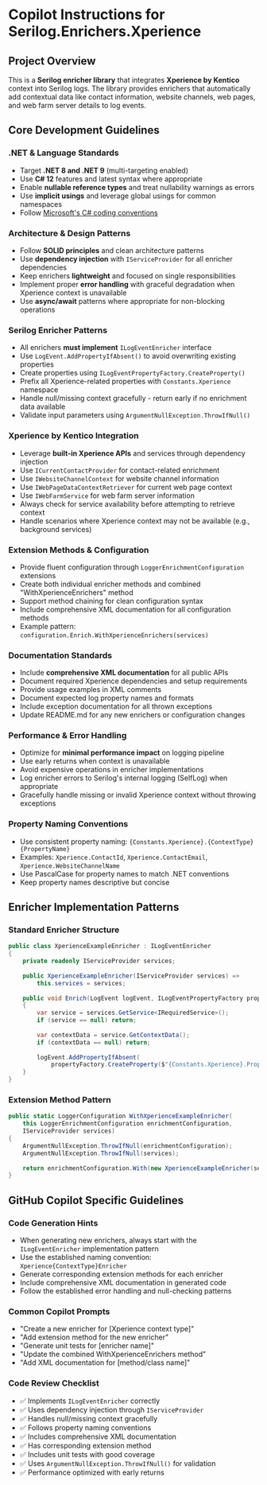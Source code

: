 # Copilot Instructions for Serilog.Enrichers.Xperience

## Project Overview
This is a **Serilog enricher library** that integrates **Xperience by Kentico** context into Serilog logs. The library provides enrichers that automatically add contextual data like contact information, website channels, web pages, and web farm server details to log events.

## Core Development Guidelines

### .NET & Language Standards
- Target **.NET 8 and .NET 9** (multi-targeting enabled)
- Use **C# 12** features and latest syntax where appropriate
- Enable **nullable reference types** and treat nullability warnings as errors
- Use **implicit usings** and leverage global usings for common namespaces
- Follow [Microsoft's C# coding conventions](https://docs.microsoft.com/en-us/dotnet/csharp/fundamentals/coding-style/coding-conventions)

### Architecture & Design Patterns
- Follow **SOLID principles** and clean architecture patterns
- Use **dependency injection** with `IServiceProvider` for all enricher dependencies
- Keep enrichers **lightweight** and focused on single responsibilities
- Implement proper **error handling** with graceful degradation when Xperience context is unavailable
- Use **async/await** patterns where appropriate for non-blocking operations

### Serilog Enricher Patterns
- All enrichers **must implement** `ILogEventEnricher` interface
- Use `LogEvent.AddPropertyIfAbsent()` to avoid overwriting existing properties
- Create properties using `ILogEventPropertyFactory.CreateProperty()`
- Prefix all Xperience-related properties with `Constants.Xperience` namespace
- Handle null/missing context gracefully - return early if no enrichment data available
- Validate input parameters using `ArgumentNullException.ThrowIfNull()`

### Xperience by Kentico Integration
- Leverage **built-in Xperience APIs** and services through dependency injection
- Use `ICurrentContactProvider` for contact-related enrichment
- Use `IWebsiteChannelContext` for website channel information
- Use `IWebPageDataContextRetriever` for current web page context
- Use `IWebFarmService` for web farm server information
- Always check for service availability before attempting to retrieve context
- Handle scenarios where Xperience context may not be available (e.g., background services)

### Extension Methods & Configuration
- Provide fluent configuration through `LoggerEnrichmentConfiguration` extensions
- Create both individual enricher methods and combined "WithXperienceEnrichers" method
- Support method chaining for clean configuration syntax
- Include comprehensive XML documentation for all configuration methods
- Example pattern: `configuration.Enrich.WithXperienceEnrichers(services)`

### Documentation Standards
- Include **comprehensive XML documentation** for all public APIs
- Document required Xperience dependencies and setup requirements
- Provide usage examples in XML comments
- Document expected log property names and formats
- Include exception documentation for all thrown exceptions
- Update README.md for any new enrichers or configuration changes

### Performance & Error Handling
- Optimize for **minimal performance impact** on logging pipeline
- Use early returns when context is unavailable
- Avoid expensive operations in enricher implementations
- Log enricher errors to Serilog's internal logging (SelfLog) when appropriate
- Gracefully handle missing or invalid Xperience context without throwing exceptions

### Property Naming Conventions
- Use consistent property naming: `{Constants.Xperience}.{ContextType}{PropertyName}`
- Examples: `Xperience.ContactId`, `Xperience.ContactEmail`, `Xperience.WebsiteChannelName`
- Use PascalCase for property names to match .NET conventions
- Keep property names descriptive but concise

## Enricher Implementation Patterns

### Standard Enricher Structure
```csharp
public class XperienceExampleEnricher : ILogEventEnricher
{
    private readonly IServiceProvider services;
    
    public XperienceExampleEnricher(IServiceProvider services) => 
        this.services = services;
    
    public void Enrich(LogEvent logEvent, ILogEventPropertyFactory propertyFactory)
    {
        var service = services.GetService<IRequiredService>();
        if (service == null) return;
        
        var contextData = service.GetContextData();
        if (contextData == null) return;
        
        logEvent.AddPropertyIfAbsent(
            propertyFactory.CreateProperty($"{Constants.Xperience}.PropertyName", contextData.Value));
    }
}
```

### Extension Method Pattern
```csharp
public static LoggerConfiguration WithXperienceExampleEnricher(
    this LoggerEnrichmentConfiguration enrichmentConfiguration,
    IServiceProvider services)
{
    ArgumentNullException.ThrowIfNull(enrichmentConfiguration);
    ArgumentNullException.ThrowIfNull(services);
    
    return enrichmentConfiguration.With(new XperienceExampleEnricher(services));
}
```

## GitHub Copilot Specific Guidelines

### Code Generation Hints
- When generating new enrichers, always start with the `ILogEventEnricher` implementation pattern
- Use the established naming convention: `Xperience{ContextType}Enricher`
- Generate corresponding extension methods for each enricher
- Include comprehensive XML documentation in generated code
- Follow the established error handling and null-checking patterns

### Common Copilot Prompts
- "Create a new enricher for [Xperience context type]"
- "Add extension method for the new enricher"
- "Generate unit tests for [enricher name]"
- "Update the combined WithXperienceEnrichers method"
- "Add XML documentation for [method/class name]"

### Code Review Checklist
- ✅ Implements `ILogEventEnricher` correctly
- ✅ Uses dependency injection through `IServiceProvider`
- ✅ Handles null/missing context gracefully
- ✅ Follows property naming conventions
- ✅ Includes comprehensive XML documentation
- ✅ Has corresponding extension method
- ✅ Includes unit tests with good coverage
- ✅ Uses `ArgumentNullException.ThrowIfNull()` for validation
- ✅ Performance optimized with early returns